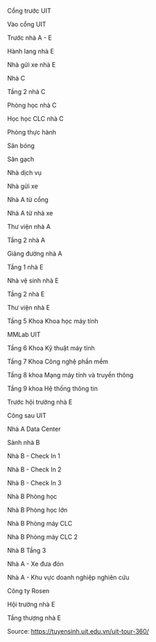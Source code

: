 Cổng trước UIT

Vào cổng UIT

Trước nhà A - E

Hành lang nhà E

Nhà gửi xe nhà E

Nhà C

Tầng 2 nhà C

Phòng học nhà C

Học học CLC nhà C

Phòng thực hành

Sân bóng

Sân gạch

Nhà dịch vụ

Nhà gửi xe

Nhà A từ cổng

Nhà A từ nhà xe

Thư viện nhà A

Tầng 2 nhà A

Giảng đường nhà A

Tầng 1 nhà E

Nhà vệ sinh nhà E

Tầng 2 nhà E

Thư viện nhà E

Tầng 5 Khoa Khoa học máy tính

MMLab UIT

Tầng 6 Khoa Kỹ thuật máy tính

Tầng 7 Khoa Công nghệ phần mềm

Tầng 8 khoa Mạng máy tính và truyền thông

Tầng 9 khoa Hệ thống thông tin

Trước hội trường nhà E

Công sau UIT

Nhà A Data Center

Sảnh nhà B

Nhà B - Check In 1

Nhà B - Check In 2

Nhà B - Check In 3

Nhà B Phòng học

Nhà B Phòng học lớn

Nhà B Phòng máy CLC

Nhà B Phòng máy CLC 2

Nhà B Tầng 3

Nhà A - Xe đưa đón

Nhà A - Khu vực doanh nghiệp nghiên cứu

Công ty Rosen

Hội trường nhà E

Tầng thượng nhà E

Source: https://tuyensinh.uit.edu.vn/uit-tour-360/